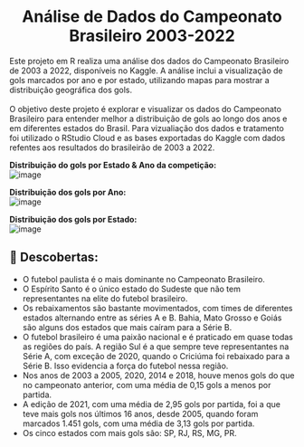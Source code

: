 <h1 align="center">Análise de Dados do Campeonato Brasileiro 2003-2022</h1>

Este projeto em R realiza uma análise dos dados do Campeonato Brasileiro de 2003 a 2022, disponíveis no Kaggle. A análise inclui a visualização de gols marcados por ano e por estado, utilizando mapas para mostrar a distribuição geográfica dos gols.
<br>
<br>
O objetivo deste projeto é explorar e visualizar os dados do Campeonato Brasileiro para entender melhor a distribuição de gols ao longo dos anos e em diferentes estados do Brasil.
Para vizualiação dos dados e tratamento foi utilizado o RStudio Cloud e as bases exportadas do Kaggle com dados refentes aos resultados do brasileirão de 2003 a 2022.
<br>

**Distribuição do gols por Estado & Ano da competição:**
<br>
![image](https://github.com/rddamasceno/resultados_brasileirao_r/assets/55591959/680aa26b-b59c-48a8-80fb-43430c2a92d8)

**Distribuição dos gols por Ano:**
<br>
![image](https://github.com/rddamasceno/resultados_brasileirao_r/assets/55591959/b865e512-8cfe-4744-81e6-330c00b1faa1)

**Distribuição dos gols por Estado:**
<br>
![image](https://github.com/rddamasceno/resultados_brasileirao_r/assets/55591959/52351a5f-a68d-4c13-bdea-e2515b9ada1d)


<h2 align="left">🔎 Descobertas:</h2>

 - O futebol paulista é o mais dominante no Campeonato Brasileiro.
 - O Espírito Santo é o único estado do Sudeste que não tem representantes na elite do futebol brasileiro.
 - Os rebaixamentos são bastante movimentados, com times de diferentes estados alternando entre as séries A e B. Bahia, Mato Grosso e Goiás são alguns dos estados que mais caíram para a Série B.
 - O futebol brasileiro é uma paixão nacional e é praticado em quase todas as regiões do país. A região Sul é a que sempre teve representantes na Série A, com exceção de 2020, quando o Criciúma foi rebaixado para a Série B. Isso evidencia a força do futebol nessa região.
 - Nos anos de 2003 a 2005, 2020, 2014 e 2018, houve menos gols do que no campeonato anterior, com uma média de 0,15 gols a menos por partida.
 - A edição de 2021, com uma média de 2,95 gols por partida, foi a que teve mais gols nos últimos 16 anos, desde 2005, quando foram marcados 1.451 gols, com uma média de 3,13 gols por partida.
 - Os cinco estados com mais gols são: SP, RJ, RS, MG, PR.
